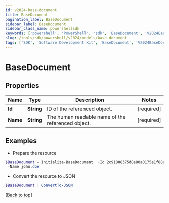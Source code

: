 ```yaml
---
id: v2024-base-document
title: BaseDocument
pagination_label: BaseDocument
sidebar_label: BaseDocument
sidebar_class_name: powershellsdk
keywords: ['powershell', 'PowerShell', 'sdk', 'BaseDocument', 'V2024BaseDocument'] 
slug: /tools/sdk/powershell/v2024/models/base-document
tags: ['SDK', 'Software Development Kit', 'BaseDocument', 'V2024BaseDocument']
---
```



# BaseDocument

## Properties

Name | Type | Description | Notes
------------ | ------------- | ------------- | -------------
**Id** | **String** | ID of the referenced object. | [required]
**Name** | **String** | The human readable name of the referenced object. | [required]

## Examples

- Prepare the resource
```powershell
$BaseDocument = Initialize-BaseDocument  -Id 2c91808375d8e80a0175e1f88a575222 `
 -Name john.doe
```

- Convert the resource to JSON
```powershell
$BaseDocument | ConvertTo-JSON
```


[[Back to top]](#) 

